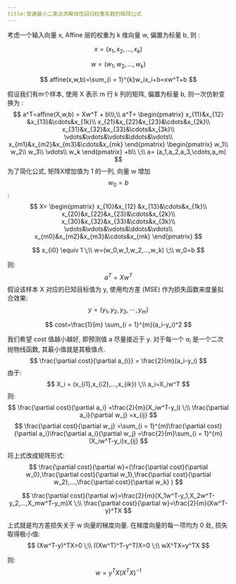 ```yaml
---
title:普通最小二乘法求解线性回归权重系数的矩阵公式
---
```




考虑一个输入向量 x, Affine 层的权重为 k 维向量 w, 偏置为标量 b, 则 :

$$
x=(x_1,x_2,...,x_k)
$$

$$
w=(w_1,w_2,...,w_k)
$$

$$
affine(x,w,b)=\sum_{i = 1}^{k}w_ix_i+b=xw^T+b
$$

假设我们有m个样本, 使用 X 表示 m 行 k 列的矩阵, 偏置为标量 b, 则一次仿射变换为 :
$$
a^T=affine(X,w,b)  =  Xw^T + b\\\;\\
a^T=
\begin{pmatrix}
x_{11}&x_{12} &x_{13}&\cdots&x_{1k}\\ 
x_{21}&x_{22}&x_{23}&\cdots&x_{2k}\\ 
x_{31}&x_{32}&x_{33}&\cdots&x_{3k}\\ 
\vdots&\vdots&\vdots&\ddots&\vdots\\
x_{m1}&x_{m2}&x_{m3}&\cdots&x_{mk}
\end{pmatrix} 
\begin{pmatrix}
w_1\\ 
w_2\\ 
w_3\\ 
\vdots\\
w_k
\end{pmatrix} +b\\
\;\\
a= (a_1,a_2,a_3,\cdots,a_m)
$$
为了简化公式, 矩阵X增加值为 1 的一列, 向量 w 增加 $$w_0=b$$:
$$
X=
\begin{pmatrix}
x_{10}&x_{12} &x_{13}&\cdots&x_{1k}\\ 
x_{20}&x_{22}&x_{23}&\cdots&x_{2k}\\ 
x_{30}&x_{32}&x_{33}&\cdots&x_{3k}\\ 
\vdots&\vdots&\vdots&\ddots&\vdots\\
x_{m0}&x_{m2}&x_{m3}&\cdots&x_{mk}
\end{pmatrix}
$$

$$
x_{i0} \equiv 1
\;\\
w=(w_0,w_1,w_2,...,w_k)
\;\\
w_0=b
$$

则:
$$
a^T=Xw^T
$$
假设该样本 X 对应的已知目标值为 y, 使用均方差 (MSE) 作为损失函数来度量拟合效果:
$$
y=(y_1,y_2,y_3,\cdots,y_m)
$$

$$
cost=\frac{1}{m} \sum_{i = 1}^{m}(a_i-y_i)^2
$$

我们希望 cost 值越小越好, 即预测值 a 尽量接近于 y. 对于每一个 $a_i$ 是一个二次抛物线函数, 其最小值就是其极值点.
$$
\frac{\partial cost}{\partial a_{i}} = \frac{2}{m}(a_i-y_i)
$$
由于:
$$
X_i = (x_{i1},x_{i2},...,x_{ik})
\;\\
a_i=X_iw^T
$$
则:
$$
\frac{\partial cost}{\partial a_i} =\frac{2}{m}(X_iw^T-y_i)
\;\\
\frac{\partial a_i}{\partial w_j} =x_{ij}
$$
$$
\frac{\partial cost}{\partial w_j} =\sum_{i = 1}^{m}\frac{\partial cost}{\partial a_i}\frac{\partial a_i}{\partial w_j} =\frac{2}{m}\sum_{i = 1}^{m}(X_iw^T-y_i)x_{ij}
$$

将上式改成矩阵形式:
$$
\frac{\partial cost}{\partial w}=(\frac{\partial cost}{\partial w_0},\frac{\partial cost}{\partial w_1},\frac{\partial cost}{\partial w_2},...,\frac{\partial cost}{\partial w_k}  )
$$

$$
\frac{\partial cost}{\partial w}=\frac{2}{m}(X_1w^T-y_1,X_2w^T-y_2,...,X_mw^T-y_m)X
\;\\
\frac{\partial cost}{\partial w}=\frac{2}{m}(Xw^T-y)^TX
$$

 上式就是均方差损失关于 w 向量的梯度向量. 在梯度向量的每一项均为 0 处, 损失取得极小值:
$$
(Xw^T-y)^TX=0
\;\\
((Xw^T)^T-y^T)X=0
\;\\
wX^TX=y^TX
$$

则:
$$
w = y^TX(X^TX)^{-1}
$$

























